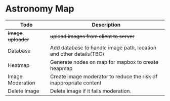 # Astronomy Map



| Todo             | Description                                                             |
|------------------|-------------------------------------------------------------------------|
| ~~Image uploader~~ |   ~~upload images from client to server~~                     |
| Database |   Add database to handle image path, location and other details(TBC)                    |
| Heatmap | Generate nodes on map for mapbox to create heapmap                |
| Image Moderation | Create image moderator to reduce the risk of inappropriate content |
| Delete Image | Delete image if it fails moderation.  |

